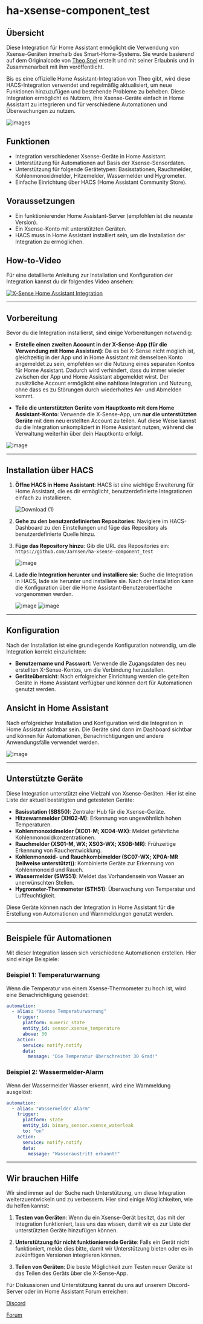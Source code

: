 # ha-xsense-component_test

## Übersicht
Diese Integration für Home Assistant ermöglicht die Verwendung von Xsense-Geräten innerhalb des Smart-Home-Systems. Sie wurde basierend auf dem Originalcode von [Theo Snel](https://github.com/theosnel/homeassistant-core/tree/xsense/homeassistant/components/xsense) erstellt und mit seiner Erlaubnis und in Zusammenarbeit mit ihm veröffentlicht.

Bis es eine offizielle Home Assistant-Integration von Theo gibt, wird diese HACS-Integration verwendet und regelmäßig aktualisiert, um neue Funktionen hinzuzufügen und bestehende Probleme zu beheben. Diese Integration ermöglicht es Nutzern, ihre Xsense-Geräte einfach in Home Assistant zu integrieren und für verschiedene Automationen und Überwachungen zu nutzen.

![images](https://github.com/Elwinmage/ha-xsense-component/assets/15807572/c49a97f2-5e10-4129-82bc-1d647adc0895)

## Funktionen
- Integration verschiedener Xsense-Geräte in Home Assistant.
- Unterstützung für Automationen auf Basis der Xsense-Sensordaten.
- Unterstützung für folgende Gerätetypen: Basisstationen, Rauchmelder, Kohlenmonoxidmelder, Hitzemelder, Wassermelder und Hygrometer.
- Einfache Einrichtung über HACS (Home Assistant Community Store).

## Voraussetzungen
- Ein funktionierender Home Assistant-Server (empfohlen ist die neueste Version).
- Ein Xsense-Konto mit unterstützten Geräten.
- HACS muss in Home Assistant installiert sein, um die Installation der Integration zu ermöglichen.

## How-to-Video
Für eine detaillierte Anleitung zur Installation und Konfiguration der Integration kannst du dir folgendes Video ansehen:

[![X-Sense Home Assistant Integration](https://img.youtube.com/vi/3CCKK-qX-YA/0.jpg)](https://www.youtube.com/watch?v=3CCKK-qX-YA)

____________________________________________________________

## Vorbereitung
Bevor du die Integration installierst, sind einige Vorbereitungen notwendig:

- **Erstelle einen zweiten Account in der X-Sense-App (für die Verwendung mit Home Assistant)**: Da es bei X-Sense nicht möglich ist, gleichzeitig in der App und in Home Assistant mit demselben Konto angemeldet zu sein, empfehlen wir die Nutzung eines separaten Kontos für Home Assistant. Dadurch wird verhindert, dass du immer wieder zwischen der App und Home Assistant abgemeldet wirst. Der zusätzliche Account ermöglicht eine nahtlose Integration und Nutzung, ohne dass es zu Störungen durch wiederholtes An- und Abmelden kommt.

- **Teile die unterstützten Geräte vom Hauptkonto mit dem Home Assistant-Konto**: Verwende die X-Sense-App, um **nur die unterstützten Geräte** mit dem neu erstellten Account zu teilen. Auf diese Weise kannst du die Integration unkompliziert in Home Assistant nutzen, während die Verwaltung weiterhin über dein Hauptkonto erfolgt.

![image](https://github.com/Elwinmage/ha-xsense-component/assets/15807572/9cc18693-5f37-49c5-a67d-22602fa7eef5)

____________________________________________________________

## Installation über HACS
1. **Öffne HACS in Home Assistant**:
   HACS ist eine wichtige Erweiterung für Home Assistant, die es dir ermöglicht, benutzerdefinierte Integrationen einfach zu installieren.

   ![Download (1)](https://github.com/Elwinmage/ha-xsense-component/assets/15807572/3220c686-f53f-4766-9523-e3272a6ff104)

2. **Gehe zu den benutzerdefinierten Repositories**:
   Navigiere im HACS-Dashboard zu den Einstellungen und füge das Repository als benutzerdefinierte Quelle hinzu.

3. **Füge das Repository hinzu**:
   Gib die URL des Repositories ein: `https://github.com/Jarnsen/ha-xsense-component_test`

   ![image](https://github.com/Elwinmage/ha-xsense-component/assets/15807572/48c23cf0-a212-4889-8d08-f995ff2fd5d7)

4. **Lade die Integration herunter und installiere sie**:
   Suche die Integration in HACS, lade sie herunter und installiere sie. Nach der Installation kann die Konfiguration über die Home Assistant-Benutzeroberfläche vorgenommen werden.

   ![image](https://github.com/Elwinmage/ha-xsense-component/assets/15807572/5bd2d567-6568-47c5-a45e-6af7228ff30e)
   ![image](https://github.com/Elwinmage/ha-xsense-component/assets/15807572/33cd7bfa-eec2-44f5-af30-4f21269f0081)

____________________________________________________________

## Konfiguration
Nach der Installation ist eine grundlegende Konfiguration notwendig, um die Integration korrekt einzurichten:
- **Benutzername und Passwort**: Verwende die Zugangsdaten des neu erstellten X-Sense-Kontos, um die Verbindung herzustellen.
- **Geräteübersicht**: Nach erfolgreicher Einrichtung werden die geteilten Geräte in Home Assistant verfügbar und können dort für Automationen genutzt werden.

## Ansicht in Home Assistant
Nach erfolgreicher Installation und Konfiguration wird die Integration in Home Assistant sichtbar sein. Die Geräte sind dann im Dashboard sichtbar und können für Automationen, Benachrichtigungen und andere Anwendungsfälle verwendet werden.

![image](https://github.com/Elwinmage/ha-xsense-component/assets/15807572/50bbafde-c94b-445e-9aa3-9c33d5f151d6)

____________________________________________________________

## Unterstützte Geräte
Diese Integration unterstützt eine Vielzahl von Xsense-Geräten. Hier ist eine Liste der aktuell bestätigten und getesteten Geräte:
- **Basisstation (SBS50)**: Zentraler Hub für die Xsense-Geräte.
- **Hitzewarnmelder (XH02-M)**: Erkennung von ungewöhnlich hohen Temperaturen.
- **Kohlenmonoxidmelder (XC01-M; XC04-WX)**: Meldet gefährliche Kohlenmonoxidkonzentrationen.
- **Rauchmelder (XS01-M, WX; XS03-WX; XS0B-MR)**: Frühzeitige Erkennung von Rauchentwicklung.
- **Kohlenmonoxid- und Rauchkombimelder (SC07-WX; XP0A-MR (teilweise unterstützt))**: Kombinierte Geräte zur Erkennung von Kohlenmonoxid und Rauch.
- **Wassermelder (SWS51)**: Meldet das Vorhandensein von Wasser an unerwünschten Stellen.
- **Hygrometer-Thermometer (STH51)**: Überwachung von Temperatur und Luftfeuchtigkeit.

Diese Geräte können nach der Integration in Home Assistant für die Erstellung von Automationen und Warnmeldungen genutzt werden.

____________________________________________________________

## Beispiele für Automationen
Mit dieser Integration lassen sich verschiedene Automationen erstellen. Hier sind einige Beispiele:

### Beispiel 1: Temperaturwarnung
Wenn die Temperatur von einem Xsense-Thermometer zu hoch ist, wird eine Benachrichtigung gesendet:
```yaml
automation:
  - alias: "Xsense Temperaturwarnung"
    trigger:
      platform: numeric_state
      entity_id: sensor.xsense_temperature
      above: 30
    action:
      service: notify.notify
      data:
        message: "Die Temperatur überschreitet 30 Grad!"
```

### Beispiel 2: Wassermelder-Alarm
Wenn der Wassermelder Wasser erkennt, wird eine Warnmeldung ausgelöst:
```yaml
automation:
  - alias: "Wassermelder Alarm"
    trigger:
      platform: state
      entity_id: binary_sensor.xsense_waterleak
      to: "on"
    action:
      service: notify.notify
      data:
        message: "Wasseraustritt erkannt!"
```

____________________________________________________________

## Wir brauchen Hilfe
Wir sind immer auf der Suche nach Unterstützung, um diese Integration weiterzuentwickeln und zu verbessern. Hier sind einige Möglichkeiten, wie du helfen kannst:

1. **Testen von Geräten**: Wenn du ein Xsense-Gerät besitzt, das mit der Integration funktioniert, lass uns das wissen, damit wir es zur Liste der unterstützten Geräte hinzufügen können.

2. **Unterstützung für nicht funktionierende Geräte**: Falls ein Gerät nicht funktioniert, melde dies bitte, damit wir Unterstützung bieten oder es in zukünftigen Versionen integrieren können.

3. **Teilen von Geräten**: Die beste Möglichkeit zum Testen neuer Geräte ist das Teilen des Geräts über die X-Sense-App.

Für Diskussionen und Unterstützung kannst du uns auf unserem Discord-Server oder im Home Assistant Forum erreichen:

[Discord](https://discord.gg/5phHHgGb3V)

[Forum](https://community.home-assistant.io/t/x-sense-security-is-it-possible-to-create-an-integration/534119/110)
